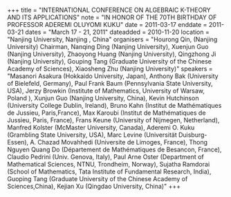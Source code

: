 +++
title = "INTERNATIONAL CONFERENCE ON ALGEBRAIC K-THEORY AND ITS APPLICATIONS"
note = "IN HONOR OF THE 70TH BIRTHDAY OF PROFESSOR ADEREMI OLUYOMI KUKU"
date = 2011-03-17
enddate = 2011-03-21
dates = "March 17 - 21, 2011"
dateadded = 2010-11-20
location = "Nanjing University, Nanjing , China"
organisers = "Hourong Qin, (Nanjing University) Chairman, Nanqing Ding (Nanjing University), Xuenjun Guo (Nanjing University), Zhaoyong Huang (Nanjing University), Qingzhong Ji (Nanjing University), Gouping Tang (Graduate University of the Chinese Academy of Sciences), Xiaosheng Zhu (Nanjing University)"
speakers = "Masanori Asakura (Hokkaido University, Japan), Anthony Bak (University of Bielefeld, Germany), Paul Frank Baum (Pennsylvania State University, USA), Jerzy Browkin (Institute of Mathematics, University of Warsaw,  Poland ), Xunjun Guo (Nanjing University, China), Kevin Hutchinson (University College Dublin, Ireland), Bruno Kahn  (Institut de Mathématiques de Jussieu, Paris,France), Max Karoubi (Institut de Mathématiques de Jussieu, Paris, France), Frans Keune (University of Nijmegen, Netherland), Manfred Kolster (McMaster University, Canada), Aderemi  O. Kuku (Grambling State University, USA), Marc Levine (Universität Duisburg-Essen), A.  Chazad Movahhedi (Universite de Limoges, France), Thong Nguyen Quang Do (Département de Mathématiques de Besancon, France), Claudio Pedrini (Univ. Genova, Italy), Paul Arne Oster (Department of Mathematical Sciences, NTNU, Trondheim, Norway), Sujatha Ramdorai (School of Mathematics, Tata Institute of Fundamental Research, India), Guoping Tang (Graduate University of the Chinese Academy of Sciences,China), Kejian Xu (Qingdao University, China)"
+++

